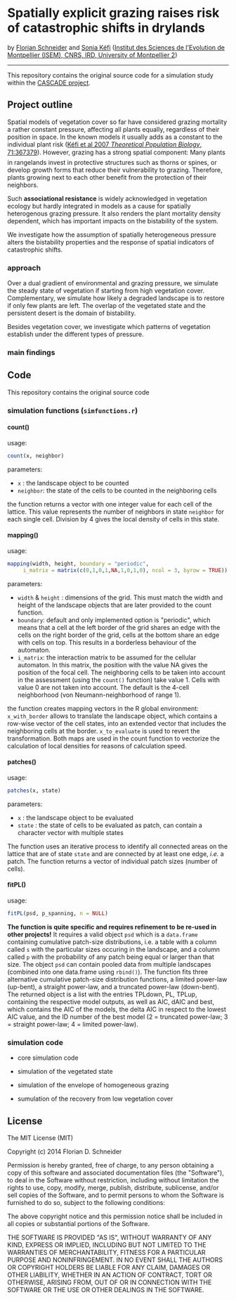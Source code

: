 # Spatially explicit grazing raises risk of catastrophic shifts in drylands
by [Florian Schneider](https://fdschneider.github.io) and [Sonia Kéfi](https://sonia.kefi.fr) ([Institut des Sciences de l'Evolution de Montpellier (ISEM), CNRS, IRD, University of Montpellier 2](http://www.isem.univ-montp2.fr/))  


---

This repository contains the original source code for a simulation study within the [CASCADE project](https://www.cascade-project.eu).

## Project outline

Spatial models of vegetation cover so far have considered grazing mortality a rather constant pressure, affecting all plants equally, regardless of their position in space. In the known models it usually adds as a constant to the individual plant risk ([Kéfi et al 2007 *Theoretical Population Biology*, 71:367379](http://www.sciencedirect.com/science/article/pii/S0040580906001250)). However, grazing has a strong spatial component: Many plants in rangelands invest in protective structures such as thorns or spines, or develop growth forms that reduce their vulnerability to grazing.
Therefore, plants growing next to each other benefit from the protection of their neighbors.

Such **associational resistance** is widely acknowledged in vegetation ecology but hardly integrated in models as a cause for spatially heterogenous grazing pressure. It also renders the plant mortality density dependent, which has important impacts on the bistability of the system.

We investigate how the assumption of spatially heterogeneous pressure alters the bistability properties and the response of spatial indicators of catastrophic shifts.

### approach

Over a dual gradient of environmental and grazing pressure, we simulate  the steady state of vegetation if starting from high vegetation cover. Complementary, we simulate how likely a degraded landscape is to restore if only few plants are left. The overlap of the vegetated state and the persistent desert is the domain of bistability. 

Besides vegetation cover, we investigate which patterns of vegetation establish under the different types of pressure.

### main findings


## Code

This repository contains the original source code 

### simulation functions (`simfunctions.r`)

#### count()


usage:


```r
count(x, neighbor)
```

parameters: 

- `x` : the landscape object to be counted
- `neighbor`: the state of the cells to be counted in the neighboring cells 

the function returns a vector with one integer value for each cell of the lattice. This value represents the number of neighbors in state `neighbor` for each single cell. Division by 4 gives the local density of cells in this state. 


#### mapping()

usage: 


```r
mapping(width, height, boundary = "periodic", 
     i_matrix = matrix(c(0,1,0,1,NA,1,0,1,0), ncol = 3, byrow = TRUE))
```

parameters: 

- `width` & `height` : dimensions of the grid. This must match the width and height of the landscape objects that are later provided to the count function. 
- `boundary`: default and only implemented option is "periodic", which means that a cell at the left border of the grid shares an edge with the cells on the right border of the grid, cells at the bottom share an edge with cells on top. This results in a borderless behaviour of the automaton.
- `i_matrix`: the interaction matrix to be assumed for the cellular automaton. In this matrix, the position with the value NA gives the position of the focal cell. The neighboring cells to be taken into account in the assessment (using the `count()` function) take value 1. Cells with value 0 are not taken into account. The default is the 4-cell neighborhood (von Neumann-neighborhood of range 1). 

the function creates mapping vectors in the R global environment: `x_with_border` allows to translate the landscape object, which contains a row-wise vector of the cell states, into an extended vector that includes the neighboring cells at the border. `x_to_evaluate` is used to revert the transformation. 
Both maps are used in the count function to vectorize the calculation of local densities for reasons of calculation speed. 

#### patches()

usage: 


```r
patches(x, state)
```

parameters:

- `x` :  the landscape object to be evaluated
- `state` : the state of cells to be evaluated as patch, can contain a character vector with multiple states

The function uses an iterative process to identify all connected areas on the lattice that are of state `state` and are connected by at least one edge, *i.e.* a patch. The function returns a vector of individual patch sizes (number of cells).

#### fitPL()

usage: 


```r
fitPL(psd, p_spanning, n = NULL)
```

**The function is quite specific and requires refinement to be re-used in other projects!** It requires a valid object `psd` which is a `data.frame` containing cumulative patch-size distributions, i.e. a table with a column called `s` with the particular sizes occuring in the landscape, and a column called `p` with the probability of any patch being equal or larger than that size. 
The object `psd` can contain pooled data from multiple landscapes (combined into one data.frame using `rbind()`).
The function fits three alternative cumulative patch-size distribution functions, a limited power-law (up-bent), a straight power-law, and a truncated power-law (down-bent). 
The returned object is a list with the entries TPLdown, PL, TPLup, containing the respective model outputs, as well as AIC, dAIC and best, which contains the AIC of the models, the delta AIC in respect to the lowest AIC value, and the ID number of the best model (2 = truncated power-law; 3 = straight power-law; 4 = limited power-law).

### simulation code

- core simulation code

- simulation of the vegetated state

- simulation of the envelope of homogeneous grazing

- sumulation of the recovery from low vegetation cover




## License

The MIT License (MIT)

Copyright (c) 2014 Florian D. Schneider

Permission is hereby granted, free of charge, to any person obtaining a copy of this software and associated documentation files (the "Software"), to deal in the Software without restriction, including without limitation the rights to use, copy, modify, merge, publish, distribute, sublicense, and/or sell copies of the Software, and to permit persons to whom the Software is furnished to do so, subject to the following conditions:

The above copyright notice and this permission notice shall be included in all copies or substantial portions of the Software.

THE SOFTWARE IS PROVIDED "AS IS", WITHOUT WARRANTY OF ANY KIND, EXPRESS OR IMPLIED, INCLUDING BUT NOT LIMITED TO THE WARRANTIES OF MERCHANTABILITY, FITNESS FOR A PARTICULAR PURPOSE AND NONINFRINGEMENT. IN NO EVENT SHALL THE AUTHORS OR COPYRIGHT HOLDERS BE LIABLE FOR ANY CLAIM, DAMAGES OR OTHER LIABILITY, WHETHER IN AN ACTION OF CONTRACT, TORT OR OTHERWISE, ARISING FROM, OUT OF OR IN CONNECTION WITH THE SOFTWARE OR THE USE OR OTHER DEALINGS IN THE
SOFTWARE.

